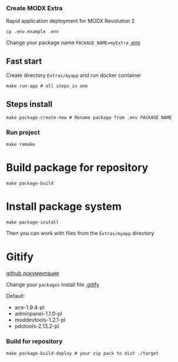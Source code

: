 ### Create MODX Extra

Rapid application deployment for MODX Revolution 2

```shell
cp .env.example .env
```
Change your package name `PACKAGE_NAME=myExtra` [.env](.env)

## Fast start

Create directory `Extras/myapp` and run docker container

```shell
make run-app # all steps in one
```

## Steps install

```shell
make package-create-new # Rename package from .env PACKAGE_NAME
```

### Run project

```shell
make remake
```

# Build package for repository

```shell
make package-build  
```

# Install package system

```shell
make package-install 
```

Then you can work with files from the `Extras/myapp` directory

# Gitify

[github документация](https://modmore.github.io/Gitify/ru/)

Change your `packages` install file [.gitify](.gitify)

Default:

- ace-1.9.4-pl
- adminpanel-1.1.0-pl
- moddevtools-1.2.1-pl
- pdotools-2.13.2-pl

### Build for repository

```shell
make package-build-deploy # your zip pack to dist ./target
```
